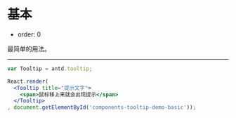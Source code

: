 # 基本

- order: 0

最简单的用法。

---

````jsx
var Tooltip = antd.tooltip;

React.render(
  <Tooltip title="提示文字">
    <span>鼠标移上来就会出现提示</span>
  </Tooltip>
, document.getElementById('components-tooltip-demo-basic'));
````

